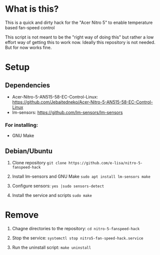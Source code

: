 # What is this?

This is a quick and dirty hack for the "Acer Nitro 5" to enable temperature based fan-speed control

This script is not meant to be the "right way of doing this" but rather a low effort way of getting this to work now. Ideally this repository is not needed. But for now works fine.

# Setup

## Dependencies

- Acer-Nitro-5-AN515-58-EC-Control-Linux: https://github.com/Jebaitedneko/Acer-Nitro-5-AN515-58-EC-Control-Linux
- lm-sensors: https://github.com/lm-sensors/lm-sensors

### For installing:

- GNU Make

## Debian/Ubuntu

1) Clone repository
`git clone https://github.com/e-lisa/nitro-5-fanspeed-hack`

2) Install lm-sensors and GNU Make
`sudo apt install lm-sensors make`

3) Configure sensors:
`yes |sudo sensors-detect`

4) Install the service and scripts
`sudo make`

# Remove

1) Chagne directories to the repository:
`cd nitro-5-fanspeed-hack`

2) Stop the service:
`systemctl stop nitro5-fan-speed-hack.service`

3) Run the uninstall script:
`make uninstall`
